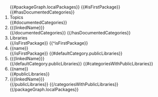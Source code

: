 <ol>
  {{#packageGraph.localPackages}}
    {{#isFirstPackage}}
      {{#hasDocumentedCategories}}
      <li>Topics</li>
        {{#documentedCategories}}
        <li>{{{linkedName}}}</li>
        {{/documentedCategories}}
      {{/hasDocumentedCategories}}
      <li>Libraries</li>
    {{/isFirstPackage}}
    {{^isFirstPackage}}
      <li>{{name}}</li>
    {{/isFirstPackage}}
    {{#defaultCategory.publicLibraries}}
      <li>{{{linkedName}}}</li>
    {{/defaultCategory.publicLibraries}}
    {{#categoriesWithPublicLibraries}}
      <li>{{name}}</li>
      {{#publicLibraries}}
        <li>{{{linkedName}}}</li>
      {{/publicLibraries}}
    {{/categoriesWithPublicLibraries}}
  {{/packageGraph.localPackages}}
</ol>
